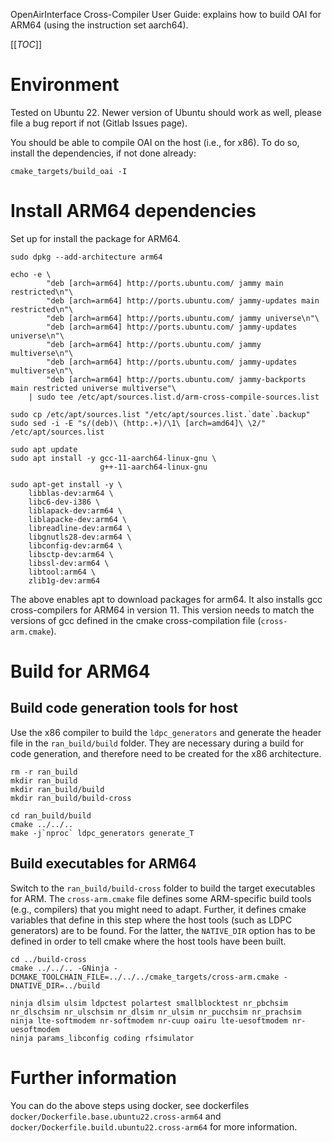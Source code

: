 OpenAirInterface Cross-Compiler User Guide: explains how to build OAI for ARM64
(using the instruction set aarch64).

[[_TOC_]]

# Environment

Tested on Ubuntu 22. Newer version of Ubuntu should work as well, please file a
bug report if not (Gitlab Issues page).

You should be able to compile OAI on the host (i.e., for x86). To do so,
install the dependencies, if not done already:

```shell
cmake_targets/build_oai -I
```

# Install ARM64 dependencies

Set up for install the package for ARM64.

```shell
sudo dpkg --add-architecture arm64

echo -e \
        "deb [arch=arm64] http://ports.ubuntu.com/ jammy main restricted\n"\
        "deb [arch=arm64] http://ports.ubuntu.com/ jammy-updates main restricted\n"\
        "deb [arch=arm64] http://ports.ubuntu.com/ jammy universe\n"\
        "deb [arch=arm64] http://ports.ubuntu.com/ jammy-updates universe\n"\
        "deb [arch=arm64] http://ports.ubuntu.com/ jammy multiverse\n"\
        "deb [arch=arm64] http://ports.ubuntu.com/ jammy-updates multiverse\n"\
        "deb [arch=arm64] http://ports.ubuntu.com/ jammy-backports main restricted universe multiverse"\
    | sudo tee /etc/apt/sources.list.d/arm-cross-compile-sources.list

sudo cp /etc/apt/sources.list "/etc/apt/sources.list.`date`.backup"
sudo sed -i -E "s/(deb)\ (http:.+)/\1\ [arch=amd64]\ \2/" /etc/apt/sources.list

sudo apt update
sudo apt install -y gcc-11-aarch64-linux-gnu \
                    g++-11-aarch64-linux-gnu

sudo apt-get install -y \
    libblas-dev:arm64 \
    libc6-dev-i386 \
    liblapack-dev:arm64 \
    liblapacke-dev:arm64 \
    libreadline-dev:arm64 \
    libgnutls28-dev:arm64 \
    libconfig-dev:arm64 \
    libsctp-dev:arm64 \
    libssl-dev:arm64 \
    libtool:arm64 \
    zlib1g-dev:arm64
```

The above enables apt to download packages for arm64. It also installs
gcc cross-compilers for ARM64 in version 11. This version needs to match the
versions of gcc defined in the cmake cross-compilation file (`cross-arm.cmake`).

# Build for ARM64

## Build code generation tools for host

Use the x86 compiler to build the `ldpc_generators` and generate the header
file in the `ran_build/build` folder.  They are necessary during a build for
code generation, and therefore need to be created for the x86 architecture.

```shell
rm -r ran_build
mkdir ran_build
mkdir ran_build/build
mkdir ran_build/build-cross

cd ran_build/build
cmake ../../..
make -j`nproc` ldpc_generators generate_T
```

## Build executables for ARM64

Switch to the `ran_build/build-cross` folder to build the target executables
for ARM. The `cross-arm.cmake` file defines some ARM-specific build tools
(e.g., compilers) that you might need to adapt. Further, it defines cmake
variables that define in this step where the host tools (such as LDPC
generators) are to be found. For the latter, the `NATIVE_DIR` option has to
be defined in order to tell cmake where the host tools have been built.

```shell
cd ../build-cross
cmake ../../.. -GNinja -DCMAKE_TOOLCHAIN_FILE=../../../cmake_targets/cross-arm.cmake -DNATIVE_DIR=../build

ninja dlsim ulsim ldpctest polartest smallblocktest nr_pbchsim nr_dlschsim nr_ulschsim nr_dlsim nr_ulsim nr_pucchsim nr_prachsim
ninja lte-softmodem nr-softmodem nr-cuup oairu lte-uesoftmodem nr-uesoftmodem
ninja params_libconfig coding rfsimulator
```

# Further information

You can do the above steps using docker, see dockerfiles
`docker/Dockerfile.base.ubuntu22.cross-arm64` and
`docker/Dockerfile.build.ubuntu22.cross-arm64` for more information.
